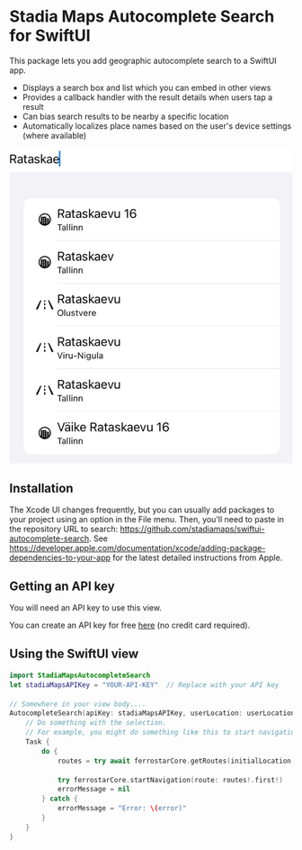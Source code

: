 # Stadia Maps Autocomplete Search for SwiftUI

This package lets you add geographic autocomplete search to a SwiftUI app. 

* Displays a search box and list which you can embed in other views
* Provides a callback handler with the result details when users tap a result
* Can bias search results to be nearby a specific location
* Automatically localizes place names based on the user's device settings (where available)

![Screenshot](screenshot.png)

## Installation

The Xcode UI changes frequently, but you can usually add packages to your project using an option in the File menu.
Then, you'll need to paste in the repository URL to search: https://github.com/stadiamaps/swiftui-autocomplete-search.
See https://developer.apple.com/documentation/xcode/adding-package-dependencies-to-your-app for the latest detailed
instructions from Apple.

## Getting an API key

You will need an API key to use this view.

You can create an API key for free
[here](https://client.stadiamaps.com/signup/?utm_source=github&utm_campaign=sdk_readme&utm_content=swiftui_autocomplete_readme)
(no credit card required).

## Using the SwiftUI view

```swift
import StadiaMapsAutocompleteSearch
let stadiaMapsAPIKey = "YOUR-API-KEY"  // Replace with your API key

// Somewhere in your view body....
AutocompleteSearch(apiKey: stadiaMapsAPIKey, userLocation: userLocation.clLocation) { selection in
    // Do something with the selection.
    // For example, you might do something like this to start navigation in an app using Ferrostar.
    Task {
        do {
            routes = try await ferrostarCore.getRoutes(initialLocation: userLocation, waypoints: [Waypoint(coordinate: GeographicCoordinate(lat: selection.geometry.coordinates[1], lng: selection.geometry.coordinates[0]), kind: .break)])

            try ferrostarCore.startNavigation(route: routes!.first!)
            errorMessage = nil
        } catch {
            errorMessage = "Error: \(error)"
        }
    }
}
```

